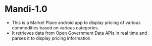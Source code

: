 # Mandi-1.0

* This is a Market Place android app to display pricing of various commodities based on various categories.
* It retrieves data from Open Government Data APIs in real time and parses it to display pricing information.
